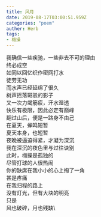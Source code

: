 ```yaml
---
title: 风月
date: 2019-08-17T03:00:51.959Z
categories: "poem"
auther: Herb 
tags: 
- 梅操
---
```

我确信一些疾驰，一些非去不可的理由\
终必成空\
如同以回忆织作密网打水\
徒劳无功\
而水声已经延绵了很久\
树声摇落斑驳的影子\
又一次力竭筋疲，汗水湿透\
快乐有极限，因此必定有巅峰\
翻过山后，便是一路身不由己\
在夏天，蝉鸣短暂\
夏天本身，也短暂\
夜晚被逼迫得紧，才凝为深沉\
我在深沉的夜色里与过往诀别\
此时，梅操是孤独的\
尽管打球的人很热闹\
你的缺席在我小小的心上掏了一角\
甚是疼痛\
在我归程的路上\
没有灯光，但有大块的明亮\
只是\
风也破碎，月也残缺\
